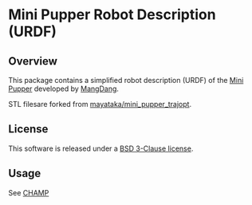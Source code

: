 # Mini Pupper Robot Description (URDF)

## Overview

This package contains a simplified robot description (URDF) of the [Mini Pupper](https://www.kickstarter.com/projects/336477435/mini-pupper-open-sourceros-robot-dog-kit) developed by [MangDang](https://twitter.com/LeggedRobot).

STL filesare forked from [mayataka/mini_pupper_trajopt](https://github.com/mayataka/mini_pupper_trajopt).

## License

This software is released under a [BSD 3-Clause license](LICENSE).

## Usage

See [CHAMP](https://github.com/chvmp/champ)
